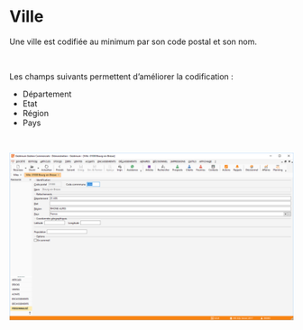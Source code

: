 # Ville




Une ville est codifiée au minimum par son code postal et son nom.


 


Les champs suivants permettent d’améliorer la codification :


* Département
* Etat
* Région
* Pays


 


![](Fiche.png)



